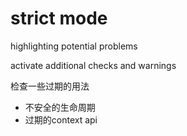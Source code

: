 # strict mode

highlighting potential problems

activate additional checks and warnings

检查一些过期的用法

- 不安全的生命周期
- 过期的context api